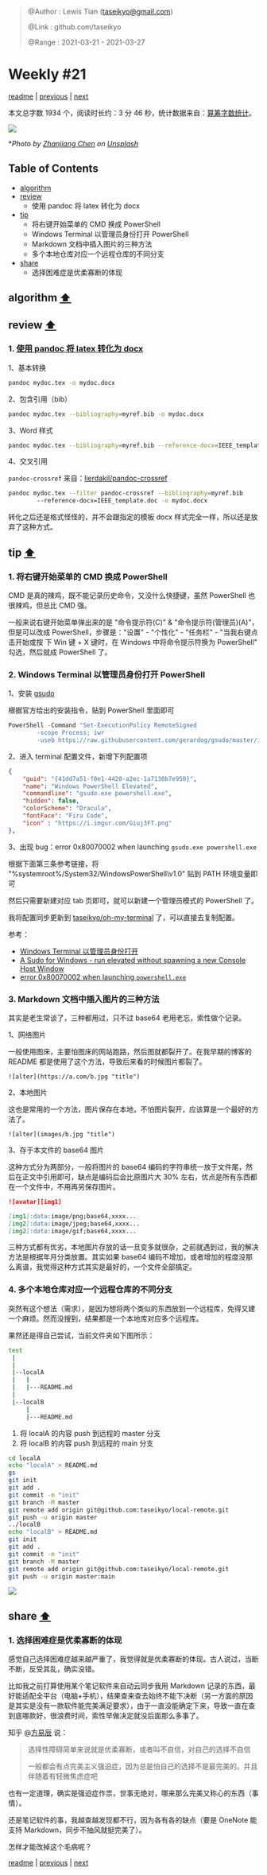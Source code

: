 > @Author  : Lewis Tian (taseikyo@gmail.com)
>
> @Link    : github.com/taseikyo
>
> @Range   : 2021-03-21 - 2021-03-27

# Weekly #21

[readme](../README.md) | [previous](202103W3.md) | [next](202103W5.md)

本文总字数 1934 个，阅读时长约：3 分 46 秒，统计数据来自：[算筹字数统计](http://www.xiqei.com/tools?p=tj)。

![](../images/2021/03/zhanjiang-chen-H3SOLpA1scg-unsplash.jpg)

\**Photo by [Zhanjiang Chen](https://unsplash.com/@joegeek) on [Unsplash](https://unsplash.com/photos/H3SOLpA1scg)*

## Table of Contents

- [algorithm](#algorithm-)
- [review](#review-)
	- 使用 pandoc 将 latex 转化为 docx
- [tip](#tip-)
	- 将右键开始菜单的 CMD 换成 PowerShell
	- Windows Terminal 以管理员身份打开 PowerShell
	- Markdown 文档中插入图片的三种方法
	- 多个本地仓库对应一个远程仓库的不同分支
- [share](#share-)
	- 选择困难症是优柔寡断的体现

## algorithm [⬆](#weekly-21)

## review [⬆](#weekly-21)

### 1. [使用 pandoc 将 latex 转化为 docx](https://medium.com/@zhelinchen91/how-to-convert-from-latex-to-ms-word-with-pandoc-f2045a762293)

1、基本转换

```Bash
pandoc mydoc.tex -o mydoc.docx
```

2、包含引用（bib）

```Bash
pandoc mydoc.tex --bibliography=myref.bib -o mydoc.docx
```

3、Word 样式

```Bash
pandoc mydoc.tex --bibliography=myref.bib --reference-docx=IEEE_template.doc -o mydoc.docx
```

4、交叉引用

`pandoc-crossref` 来自：[lierdakil/pandoc-crossref](https://github.com/lierdakil/pandoc-crossref)

```Bash
pandoc mydoc.tex --filter pandoc-crossref --bibliography=myref.bib
		--reference-docx=IEEE_template.doc -o mydoc.docx
```

转化之后还是格式怪怪的，并不会跟指定的模板 docx 样式完全一样，所以还是放弃了这种方式。

## tip [⬆](#weekly-21)

### 1. 将右键开始菜单的 CMD 换成 PowerShell

CMD 是真的辣鸡，既不能记录历史命令，又没什么快捷键，虽然 PowerShell 也很辣鸡，但总比 CMD 强。

一般来说右键开始菜单弹出来的是 "命令提示符(C)" & "命令提示符(管理员)(A)"，但是可以改成 PowerShell，步骤是："设置" - "个性化" - "任务栏" - "当我右键点击开始或按 下 Win 键 + X 键时，在 Windows 中将命令提示符换为 PowerShell" 勾选，然后就成 PowerShell 了。

### 2. Windows Terminal 以管理员身份打开 PowerShell

1、安装 [gsudo](https://github.com/gerardog/gsudo)

根据官方给出的安装指令，贴到 PowerShell 里面即可

```PowerShell
PowerShell -Command "Set-ExecutionPolicy RemoteSigned
		-scope Process; iwr
		-useb https://raw.githubusercontent.com/gerardog/gsudo/master/installgsudo.ps1 | iex"
```

2、进入 terminal 配置文件，新增下列配置项

```Json
{
	"guid": "{41dd7a51-f0e1-4420-a2ec-1a7130b7e950}",
	"name": "Windows PowerShell Elevated",
	"commandline": "gsudo.exe powershell.exe",
	"hidden": false,
	"colorScheme": "Dracula",
	"fontFace": "Fira Code",
	"icon" : "https://i.imgur.com/Giuj3FT.png"
},
```

3、出现 bug：error 0x80070002 when launching `gsudo.exe powershell.exe`

根据下面第三条参考链接，将 "%systemroot%/System32/WindowsPowerShell\v1.0" 贴到 PATH 环境变量即可

然后只需要新建对应 tab 页即可，就可以新建一个管理员模式的 PowerShell 了。

我将配置同步更新到 [taseikyo/oh-my-terminal](https://github.com/taseikyo/oh-my-terminal) 了，可以直接去复制配置。

参考：

- [Windows Terminal 以管理员身份打开](https://blog.csdn.net/weixin_40263993/article/details/112917070)
- [A Sudo for Windows - run elevated without spawning a new Console Host Window](https://github.com/gerardog/gsudo)
- [error 0x80070002 when launching `powershell.exe`](https://github.com/microsoft/terminal/issues/6039)

### 3. Markdown 文档中插入图片的三种方法

其实是老生常谈了，三种都用过，只不过 base64 老用老忘，索性做个记录。

1、网络图片

一般使用图床，主要怕图床的网站跑路，然后图就都裂开了。在我早期的博客的 README 都是使用了这个方法，导致后来看的时候图片都裂了。

`![alter](https://a.com/b.jpg "title")`

2、本地图片

这也是常用的一个方法，图片保存在本地，不怕图片裂开，应该算是一个最好的方法了。

`![alter](images/b.jpg "title")`

3、存于本文件的 base64 图片

这种方式分为两部分，一般将图片的 base64 编码的字符串统一放于文件尾，然后在正文中引用即可，缺点是编码后会比原图片大 30% 左右，优点是所有东西都在一个文件中，不用再另保存图片。

```Markdown
![avatar][img1]

[img1]:data:image/png;base64,xxxx...
[img2]:data:image/jpeg;base64,xxxx...
[img2]:data:image/gif;base64,xxxx...
```

三种方式都有优劣，本地图片存放的话一旦变多就很杂，之前就遇到过，我的解决方法是根据年月分类放置。其实如果 base64 编码不增加，或者增加的程度没那么离谱，我觉得这种方式其实是最好的，一个文件全部搞定。

### 4. 多个本地仓库对应一个远程仓库的不同分支

突然有这个想法（需求），是因为想将两个类似的东西放到一个远程库，免得又建一个麻烦。然而没搜到，结果都是一个本地库对应多个远程库。

果然还是得自己尝试，当前文件夹如下图所示：

```Bash
test
 |
 |
 |--localA
 |   |
 |   |---README.md
 |
 |--localB
     |
     |---README.md
```

1. 将 localA 的内容 push 到远程的 master 分支
2. 将 localB 的内容 push 到远程的 main 分支

```Bash
cd localA
echo "localA" > README.md
gs
git init
git add .
git commit -m "init"
git branch -M master
git remote add origin git@github.com:taseikyo/local-remote.git
git push -u origin master
../localB
echo "localB" > README.md
git init
git add .
git commit -m "init"
git branch -M master
git remote add origin git@github.com:taseikyo/local-remote.git
git push -u origin master:main
```

![](../images/2021/03/Snipaste_20210325171054.png)

## share [⬆](#weekly-21)

### 1. 选择困难症是优柔寡断的体现

感觉自己选择困难症越来越严重了，我觉得就是优柔寡断的体现。古人说过，当断不断，反受其乱，确实没错。

比如我之前打算使用某个笔记软件来自动云同步我用 Markdown 记录的东西，最好能适配全平台（电脑+手机），结果查来查去始终不能下决断（另一方面的原因是其实是没有一款软件能完美满足要求），由于一直没能确定下来，导致一直在查到底哪款好，很浪费时间，索性早做决定就没后面那么多事了。

知乎 @[方易辰](https://www.zhihu.com/question/20191892/answer/19773018) 说：

> 选择性障碍简单来说就是优柔寡断，或者叫不自信，对自己的选择不自信
>
> 一般都会有点完美主义强迫症，因为总是怕自己的选择不是最完美的。并且伴随着有轻微焦虑症吧

也有一定道理，确实是强迫症作祟，世事无绝对，哪来那么完美又称心的东西（事情）。

还是笔记软件的事，我越查越发现都不行，因为各有各的缺点（要是 OneNote 能支持 Markdown，同步不抽风就挺完美了）。

怎样才能改掉这个毛病呢？

[readme](../README.md) | [previous](202103W3.md) | [next](202103W5.md)
